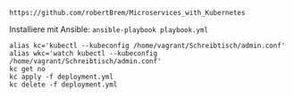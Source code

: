 `https://github.com/robertBrem/Microservices_with_Kubernetes`

Installiere mit Ansible: `ansible-playbook playbook.yml `

```
alias kc='kubectl --kubeconfig /home/vagrant/Schreibtisch/admin.conf'
alias wkc='watch kubectl --kubeconfig /home/vagrant/Schreibtisch/admin.conf'
kc get no
kc apply -f deployment.yml
kc delete -f deployment.yml
```
